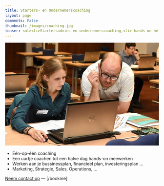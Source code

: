 ```yaml
---
title: Starters- en Ondernemerscoaching
layout: page
comments: False
thumbnail: /images/coaching.jpg
teaser: <ul><li>Startersadvies en ondernemerscoaching,<li> hands-on helpen met je businessplan</li><li>...</li></ul>
---
```


![Philippe Faes coacht](/images/coaching.jpg)


* Eén-op-één coaching
* Een uurtje coachen tot een halve dag hands-on meewerken
* Werken aan je bussinessplan, financieel plan, investeringsplan ...
* Marketing, Strategie, Sales, Operations, ...

[Neem contact op](/contact.html) — [/bookme]
